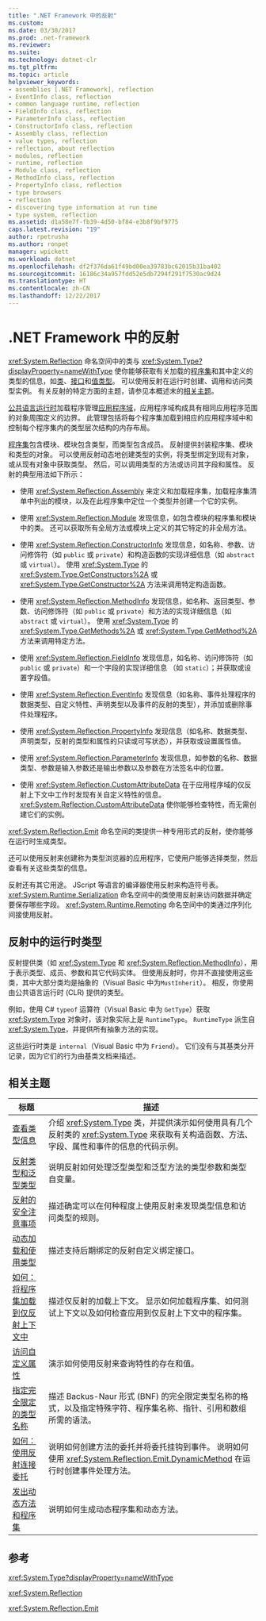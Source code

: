 ```yaml
---
title: ".NET Framework 中的反射"
ms.custom: 
ms.date: 03/30/2017
ms.prod: .net-framework
ms.reviewer: 
ms.suite: 
ms.technology: dotnet-clr
ms.tgt_pltfrm: 
ms.topic: article
helpviewer_keywords:
- assemblies [.NET Framework], reflection
- EventInfo class, reflection
- common language runtime, reflection
- FieldInfo class, reflection
- ParameterInfo class, reflection
- ConstructorInfo class, reflection
- Assembly class, reflection
- value types, reflection
- reflection, about reflection
- modules, reflection
- runtime, reflection
- Module class, reflection
- MethodInfo class, reflection
- PropertyInfo class, reflection
- type browsers
- reflection
- discovering type information at run time
- type system, reflection
ms.assetid: d1a58e7f-fb39-4d50-bf84-e3b8f9bf9775
caps.latest.revision: "19"
author: rpetrusha
ms.author: ronpet
manager: wpickett
ms.workload: dotnet
ms.openlocfilehash: df2f376da61f49bd00ea39783bc62015b31ba402
ms.sourcegitcommit: 16186c34a957fdd52e5db7294f291f7530ac9d24
ms.translationtype: HT
ms.contentlocale: zh-CN
ms.lasthandoff: 12/22/2017
---
```

# <a name="reflection-in-the-net-framework"></a>.NET Framework 中的反射
<xref:System.Reflection> 命名空间中的类与 <xref:System.Type?displayProperty=nameWithType> 使你能够获取有关加载的[程序集](../../../docs/framework/app-domains/assemblies-in-the-common-language-runtime.md)和其中定义的类型的信息，如[类](http://msdn.microsoft.com/en-us/ad7d3561-271e-4546-82fc-e00b059f27a9)、[接口](http://msdn.microsoft.com/en-us/fd9d5975-5363-4bc9-b883-609f887895e5)和[值类型](http://msdn.microsoft.com/en-us/c9c567f8-8ab1-4d88-834d-00f7d92418de)。 可以使用反射在运行时创建、调用和访问类型实例。 有关反射的特定方面的主题，请参见本概述末的[相关主题](#related_topics)。  
  
 [公共语言运行时](../../../docs/standard/clr.md)加载程序管理[应用程序域](../../../docs/framework/app-domains/application-domains.md)，应用程序域构成具有相同应用程序范围的对象周围定义的边界。 此管理包括将每个程序集加载到相应的应用程序域中和控制每个程序集内的类型层次结构的内存布局。  
  
 [程序集](../../../docs/framework/app-domains/assemblies-in-the-common-language-runtime.md)包含模块、模块包含类型，而类型包含成员。 反射提供封装程序集、模块和类型的对象。 可以使用反射动态地创建类型的实例，将类型绑定到现有对象，或从现有对象中获取类型。 然后，可以调用类型的方法或访问其字段和属性。 反射的典型用法如下所示：  
  
-   使用 <xref:System.Reflection.Assembly> 来定义和加载程序集，加载程序集清单中列出的模块，以及在此程序集中定位一个类型并创建一个它的实例。  
  
-   使用 <xref:System.Reflection.Module> 发现信息，如包含模块的程序集和模块中的类。 还可以获取所有全局方法或模块上定义的其它特定的非全局方法。  
  
-   使用 <xref:System.Reflection.ConstructorInfo> 发现信息，如名称、参数、访问修饰符（如 `public` 或 `private`）和构造函数的实现详细信息（如 `abstract` 或 `virtual`）。 使用 <xref:System.Type> 的 <xref:System.Type.GetConstructors%2A> 或 <xref:System.Type.GetConstructor%2A> 方法来调用特定构造函数。  
  
-   使用 <xref:System.Reflection.MethodInfo> 发现信息，如名称、返回类型、参数、访问修饰符（如 `public` 或 `private`）和方法的实现详细信息（如 `abstract` 或 `virtual`）。 使用 <xref:System.Type> 的 <xref:System.Type.GetMethods%2A> 或 <xref:System.Type.GetMethod%2A> 方法来调用特定方法。  
  
-   使用 <xref:System.Reflection.FieldInfo> 发现信息，如名称、访问修饰符（如 `public` 或 `private`）和一个字段的实现详细信息 （如 `static`）；并获取或设置字段值。  
  
-   使用 <xref:System.Reflection.EventInfo> 发现信息（如名称、事件处理程序的数据类型、自定义特性、声明类型以及事件的反射的类型），并添加或删除事件处理程序。  
  
-   使用 <xref:System.Reflection.PropertyInfo> 发现信息（如名称、数据类型、声明类型，反射的类型和属性的只读或可写状态），并获取或设置属性值。  
  
-   使用 <xref:System.Reflection.ParameterInfo> 发现信息，如参数的名称、数据类型、参数是输入参数还是输出参数以及参数在方法签名中的位置。  
  
-   使用 <xref:System.Reflection.CustomAttributeData> 在于应用程序域的仅反射上下文中工作时发现有关自定义特性的信息。 <xref:System.Reflection.CustomAttributeData> 使你能够检查特性，而无需创建它们的实例。  
  
 <xref:System.Reflection.Emit> 命名空间的类提供一种专用形式的反射，使你能够在运行时生成类型。  
  
 还可以使用反射来创建称为类型浏览器的应用程序，它使用户能够选择类型，然后查看有关这些类型的信息。  
  
 反射还有其它用途。 JScript 等语言的编译器使用反射来构造符号表。 <xref:System.Runtime.Serialization> 命名空间中的类使用反射来访问数据并确定要保存哪些字段。 <xref:System.Runtime.Remoting> 命名空间中的类通过序列化间接使用反射。  
  
## <a name="runtime-types-in-reflection"></a>反射中的运行时类型  
 反射提供类（如 <xref:System.Type> 和 <xref:System.Reflection.MethodInfo>），用于表示类型、成员、参数和其它代码实体。 但使用反射时，你并不直接使用这些类，其中大部分类均是抽象的（Visual Basic 中为`MustInherit`）。 相反，你使用由公共语言运行时 (CLR) 提供的类型。  
  
 例如，使用 C# `typeof` 运算符（Visual Basic 中为 `GetType`）获取 <xref:System.Type> 对象时，该对象实际上是 `RuntimeType`。 `RuntimeType` 派生自 <xref:System.Type>，并提供所有抽象方法的实现。  
  
 这些运行时类是 `internal`（Visual Basic 中为 `Friend`）。 它们没有与其基类分开记录，因为它们的行为由基类文档来描述。  
  
<a name="related_topics"></a>   
## <a name="related-topics"></a>相关主题  
  
|标题|描述|  
|-----------|-----------------|  
|[查看类型信息](../../../docs/framework/reflection-and-codedom/viewing-type-information.md)|介绍 <xref:System.Type> 类，并提供演示如何使用具有几个反射类的 <xref:System.Type> 来获取有关构造函数、方法、字段、属性和事件的信息的代码示例。|  
|[反射类型和泛型类型](../../../docs/framework/reflection-and-codedom/reflection-and-generic-types.md)|说明反射如何处理泛型类型和泛型方法的类型参数和类型自变量。|  
|[反射的安全注意事项](../../../docs/framework/reflection-and-codedom/security-considerations-for-reflection.md)|描述确定可以在何种程度上使用反射来发现类型信息和访问类型的规则。|  
|[动态加载和使用类型](../../../docs/framework/reflection-and-codedom/dynamically-loading-and-using-types.md)|描述支持后期绑定的反射自定义绑定接口。|  
|[如何：将程序集加载到仅反射上下文中](../../../docs/framework/reflection-and-codedom/how-to-load-assemblies-into-the-reflection-only-context.md)|描述仅反射的加载上下文。 显示如何加载程序集、如何测试上下文以及如何检查应用到仅反射上下文中的程序集。|  
|[访问自定义属性](../../../docs/framework/reflection-and-codedom/accessing-custom-attributes.md)|演示如何使用反射来查询特性的存在和值。|  
|[指定完全限定的类型名称](../../../docs/framework/reflection-and-codedom/specifying-fully-qualified-type-names.md)|描述 Backus-Naur 形式 (BNF) 的完全限定类型名称的格式，以及指定特殊字符、程序集名称、指针、引用和数组所需的语法。|  
|[如何：使用反射连接委托](../../../docs/framework/reflection-and-codedom/how-to-hook-up-a-delegate-using-reflection.md)|说明如何创建方法的委托并将委托挂钩到事件。 说明如何使用 <xref:System.Reflection.Emit.DynamicMethod> 在运行时创建事件处理方法。|  
|[发出动态方法和程序集](../../../docs/framework/reflection-and-codedom/emitting-dynamic-methods-and-assemblies.md)|说明如何生成动态程序集和动态方法。|  
  
## <a name="reference"></a>参考  
 <xref:System.Type?displayProperty=nameWithType>  
  
 <xref:System.Reflection>  
  
 <xref:System.Reflection.Emit>  
  
